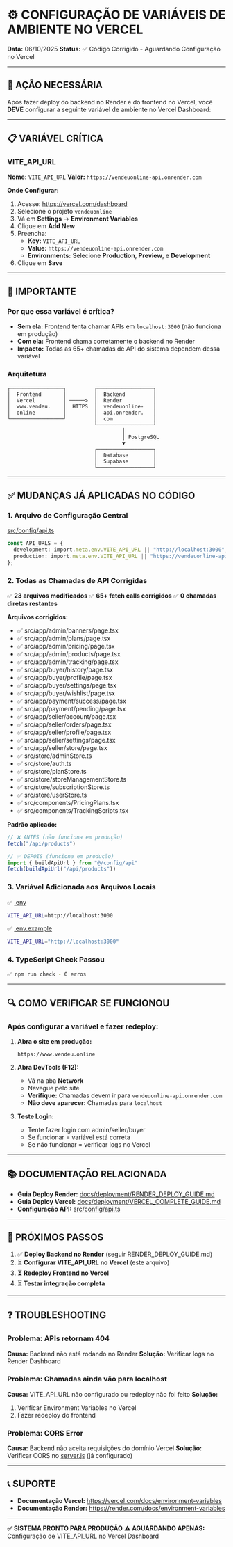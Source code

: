 # ⚙️ CONFIGURAÇÃO DE VARIÁVEIS DE AMBIENTE NO VERCEL

**Data:** 06/10/2025
**Status:** ✅ Código Corrigido - Aguardando Configuração no Vercel

---

## 🎯 AÇÃO NECESSÁRIA

Após fazer deploy do backend no Render e do frontend no Vercel, você **DEVE** configurar a seguinte variável de ambiente no Vercel Dashboard:

---

## 📋 VARIÁVEL CRÍTICA

### VITE_API_URL

**Nome:** `VITE_API_URL`
**Valor:** `https://vendeuonline-api.onrender.com`

**Onde Configurar:**
1. Acesse: https://vercel.com/dashboard
2. Selecione o projeto `vendeuonline`
3. Vá em **Settings** → **Environment Variables**
4. Clique em **Add New**
5. Preencha:
   - **Key:** `VITE_API_URL`
   - **Value:** `https://vendeuonline-api.onrender.com`
   - **Environments:** Selecione **Production**, **Preview**, e **Development**
6. Clique em **Save**

---

## 🚨 IMPORTANTE

### Por que essa variável é crítica?

- **Sem ela:** Frontend tenta chamar APIs em `localhost:3000` (não funciona em produção)
- **Com ela:** Frontend chama corretamente o backend no Render
- **Impacto:** Todas as 65+ chamadas de API do sistema dependem dessa variável

### Arquitetura

```
┌─────────────────┐         ┌──────────────────┐
│  Frontend       │         │  Backend         │
│  Vercel         │ ─────>  │  Render          │
│  www.vendeu.    │  HTTPS  │  vendeuonline-   │
│  online         │         │  api.onrender.   │
└─────────────────┘         │  com             │
                            └──────────────────┘
                                     │
                                     │ PostgreSQL
                                     ▼
                            ┌──────────────────┐
                            │  Database        │
                            │  Supabase        │
                            └──────────────────┘
```

---

## ✅ MUDANÇAS JÁ APLICADAS NO CÓDIGO

### 1. Arquivo de Configuração Central
[src/config/api.ts](src/config/api.ts)
```typescript
const API_URLS = {
  development: import.meta.env.VITE_API_URL || "http://localhost:3000",
  production: import.meta.env.VITE_API_URL || "https://vendeuonline-api.onrender.com",
};
```

### 2. Todas as Chamadas de API Corrigidas
✅ **23 arquivos modificados**
✅ **65+ fetch calls corrigidos**
✅ **0 chamadas diretas restantes**

**Arquivos corrigidos:**
- ✅ src/app/admin/banners/page.tsx
- ✅ src/app/admin/plans/page.tsx
- ✅ src/app/admin/pricing/page.tsx
- ✅ src/app/admin/products/page.tsx
- ✅ src/app/admin/tracking/page.tsx
- ✅ src/app/buyer/history/page.tsx
- ✅ src/app/buyer/profile/page.tsx
- ✅ src/app/buyer/settings/page.tsx
- ✅ src/app/buyer/wishlist/page.tsx
- ✅ src/app/payment/success/page.tsx
- ✅ src/app/payment/pending/page.tsx
- ✅ src/app/seller/account/page.tsx
- ✅ src/app/seller/orders/page.tsx
- ✅ src/app/seller/profile/page.tsx
- ✅ src/app/seller/settings/page.tsx
- ✅ src/app/seller/store/page.tsx
- ✅ src/store/adminStore.ts
- ✅ src/store/auth.ts
- ✅ src/store/planStore.ts
- ✅ src/store/storeManagementStore.ts
- ✅ src/store/subscriptionStore.ts
- ✅ src/store/userStore.ts
- ✅ src/components/PricingPlans.tsx
- ✅ src/components/TrackingScripts.tsx

**Padrão aplicado:**
```typescript
// ❌ ANTES (não funciona em produção)
fetch("/api/products")

// ✅ DEPOIS (funciona em produção)
import { buildApiUrl } from "@/config/api"
fetch(buildApiUrl("/api/products"))
```

### 3. Variável Adicionada aos Arquivos Locais
✅ [.env](.env#L41)
```bash
VITE_API_URL=http://localhost:3000
```

✅ [.env.example](.env.example#L53)
```bash
VITE_API_URL="http://localhost:3000"
```

### 4. TypeScript Check Passou
```bash
✅ npm run check - 0 erros
```

---

## 🔍 COMO VERIFICAR SE FUNCIONOU

### Após configurar a variável e fazer redeploy:

1. **Abra o site em produção:**
   ```
   https://www.vendeu.online
   ```

2. **Abra DevTools (F12):**
   - Vá na aba **Network**
   - Navegue pelo site
   - **Verifique:** Chamadas devem ir para `vendeuonline-api.onrender.com`
   - **Não deve aparecer:** Chamadas para `localhost`

3. **Teste Login:**
   - Tente fazer login com admin/seller/buyer
   - Se funcionar = variável está correta
   - Se não funcionar = verificar logs no Vercel

---

## 📚 DOCUMENTAÇÃO RELACIONADA

- **Guia Deploy Render:** [docs/deployment/RENDER_DEPLOY_GUIDE.md](docs/deployment/RENDER_DEPLOY_GUIDE.md)
- **Guia Deploy Vercel:** [docs/deployment/VERCEL_COMPLETE_GUIDE.md](docs/deployment/VERCEL_COMPLETE_GUIDE.md)
- **Configuração API:** [src/config/api.ts](src/config/api.ts)

---

## 🚀 PRÓXIMOS PASSOS

1. ✅ **Deploy Backend no Render** (seguir RENDER_DEPLOY_GUIDE.md)
2. ⏳ **Configurar VITE_API_URL no Vercel** (este arquivo)
3. ⏳ **Redeploy Frontend no Vercel**
4. ⏳ **Testar integração completa**

---

## ❓ TROUBLESHOOTING

### Problema: APIs retornam 404

**Causa:** Backend não está rodando no Render
**Solução:** Verificar logs no Render Dashboard

### Problema: Chamadas ainda vão para localhost

**Causa:** VITE_API_URL não configurado ou redeploy não foi feito
**Solução:**
1. Verificar Environment Variables no Vercel
2. Fazer redeploy do frontend

### Problema: CORS Error

**Causa:** Backend não aceita requisições do domínio Vercel
**Solução:** Verificar CORS no [server.js](server.js#L141) (já configurado)

---

## 📞 SUPORTE

- **Documentação Vercel:** https://vercel.com/docs/environment-variables
- **Documentação Render:** https://render.com/docs/environment-variables

---

**✅ SISTEMA PRONTO PARA PRODUÇÃO**
**⚠️ AGUARDANDO APENAS:** Configuração de VITE_API_URL no Vercel Dashboard
